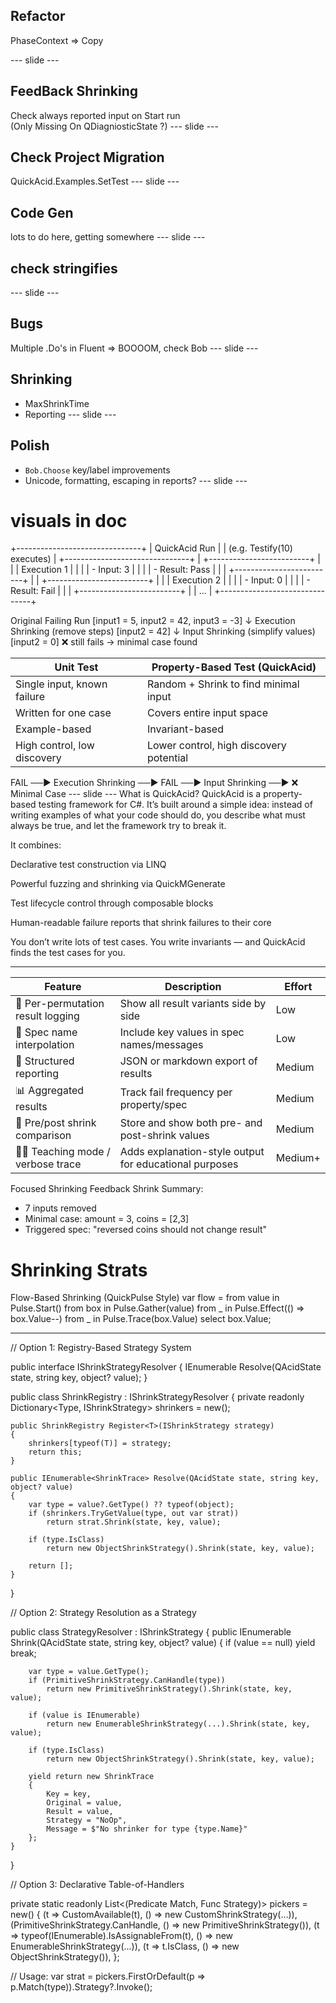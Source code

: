 ## Refactor
PhaseContext => Copy

--- slide ---
## FeedBack Shrinking 
Check always reported input on Start run  
(Only Missing On QDiagniosticState ?)
--- slide ---
## Check Project Migration
QuickAcid.Examples.SetTest
--- slide ---
## Code Gen  
lots to do here, getting somewhere
--- slide ---
## check stringifies
--- slide ---
## Bugs  
Multiple .Do's in Fluent => BOOOOM, check Bob
--- slide ---
## Shrinking
 - MaxShrinkTime
 - Reporting
--- slide ---
## Polish
- `Bob.Choose` key/label improvements  
- Unicode, formatting, escaping in reports?
--- slide ---
# visuals in doc
+-------------------------------+
|        QuickAcid Run         |
|  (e.g. Testify(10) executes) |
+-------------------------------+
| +-------------------------+  |
| |     Execution 1         |  |
| |  - Input: 3             |  |
| |  - Result: Pass         |  |
| +-------------------------+  |
| +-------------------------+  |
| |     Execution 2         |  |
| |  - Input: 0             |  |
| |  - Result: Fail         |  |
| +-------------------------+  |
|         ...                  |
+-------------------------------+


Original Failing Run
  [input1 = 5, input2 = 42, input3 = -3]
         ↓
Execution Shrinking (remove steps)
  [input2 = 42]
         ↓
Input Shrinking (simplify values)
  [input2 = 0] ❌ still fails → minimal case found


| Unit Test                   | Property-Based Test (QuickAcid)         |
| --------------------------- | --------------------------------------- |
| Single input, known failure | Random + Shrink to find minimal input   |
| Written for one case        | Covers entire input space               |
| Example-based               | Invariant-based                         |
| High control, low discovery | Lower control, high discovery potential |

FAIL ──▶ Execution Shrinking ──▶ FAIL ──▶ Input Shrinking ──▶ ❌ Minimal Case
--- slide ---
What is QuickAcid?
QuickAcid is a property-based testing framework for C#.
It’s built around a simple idea: instead of writing examples of what your code should do,
you describe what must always be true, and let the framework try to break it.

It combines:

Declarative test construction via LINQ

Powerful fuzzing and shrinking via QuickMGenerate

Test lifecycle control through composable blocks

Human-readable failure reports that shrink failures to their core

You don’t write lots of test cases.
You write invariants — and QuickAcid finds the test cases for you.

---
| Feature                             | Description                                            | Effort  |
| ----------------------------------- | ------------------------------------------------------ | ------- |
| 💬 Per-permutation result logging   | Show all result variants side by side                  | Low     |
| 🧠 Spec name interpolation          | Include key values in spec names/messages              | Low     |
| 📄 Structured reporting             | JSON or markdown export of results                     | Medium  |
| 📊 Aggregated results               | Track fail frequency per property/spec                 | Medium  |
| 🧬 Pre/post shrink comparison       | Store and show both pre- and post-shrink values        | Medium  |
| 🧑‍🏫 Teaching mode / verbose trace | Adds explanation-style output for educational purposes | Medium+ |


Focused Shrinking Feedback
Shrink Summary:
- 7 inputs removed
- Minimal case: amount = 3, coins = [2,3]
- Triggered spec: "reversed coins should not change result"


# Shrinking Strats

Flow-Based Shrinking (QuickPulse Style)
var flow =
    from value in Pulse.Start<int>()
    from box in Pulse.Gather(value)
    from _ in Pulse.Effect(() => box.Value--)
    from _ in Pulse.Trace(box.Value)
    select box.Value;

---
// Option 1: Registry-Based Strategy System

public interface IShrinkStrategyResolver
{
    IEnumerable<ShrinkTrace> Resolve(QAcidState state, string key, object? value);
}

public class ShrinkRegistry : IShrinkStrategyResolver
{
    private readonly Dictionary<Type, IShrinkStrategy> shrinkers = new();

    public ShrinkRegistry Register<T>(IShrinkStrategy strategy)
    {
        shrinkers[typeof(T)] = strategy;
        return this;
    }

    public IEnumerable<ShrinkTrace> Resolve(QAcidState state, string key, object? value)
    {
        var type = value?.GetType() ?? typeof(object);
        if (shrinkers.TryGetValue(type, out var strat))
            return strat.Shrink(state, key, value);

        if (type.IsClass)
            return new ObjectShrinkStrategy().Shrink(state, key, value);

        return [];
    }
}


// Option 2: Strategy Resolution as a Strategy

public class StrategyResolver : IShrinkStrategy
{
    public IEnumerable<ShrinkTrace> Shrink(QAcidState state, string key, object? value)
    {
        if (value == null)
            yield break;

        var type = value.GetType();
        if (PrimitiveShrinkStrategy.CanHandle(type))
            return new PrimitiveShrinkStrategy().Shrink(state, key, value);

        if (value is IEnumerable)
            return new EnumerableShrinkStrategy(...).Shrink(state, key, value);

        if (type.IsClass)
            return new ObjectShrinkStrategy().Shrink(state, key, value);

        yield return new ShrinkTrace
        {
            Key = key,
            Original = value,
            Result = value,
            Strategy = "NoOp",
            Message = $"No shrinker for type {type.Name}"
        };
    }
}


// Option 3: Declarative Table-of-Handlers

private static readonly List<(Predicate<Type> Match, Func<IShrinkStrategy> Strategy)> pickers =
    new()
    {
        (t => CustomAvailable(t), () => new CustomShrinkStrategy(...)),
        (PrimitiveShrinkStrategy.CanHandle, () => new PrimitiveShrinkStrategy()),
        (t => typeof(IEnumerable).IsAssignableFrom(t), () => new EnumerableShrinkStrategy(...)),
        (t => t.IsClass, () => new ObjectShrinkStrategy()),
    };

// Usage:
var strat = pickers.FirstOrDefault(p => p.Match(type)).Strategy?.Invoke();



